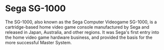 # Sega SG-1000

The SG-1000, also known as the Sega Computer Videogame SG-1000, is a cartridge-based home video game console manufactured by Sega and released in Japan, Australia, and other regions. It was Sega's first entry into the home video game hardware business, and provided the basis for the more successful Master System. 